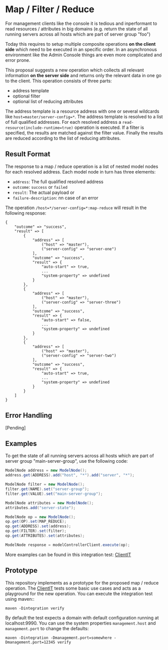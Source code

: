 # Map / Filter / Reduce

For management clients like the console it is tedious and inperformant to read resources / attributes in big domains (e.g. return the state of all running servers across all hosts which are part of server group "foo")

Today this requires to setup multiple composite operations **on the client side** which need to be executed in an specific order. In an asynchronous environment like the Admin Console things are even more complicated and error prone.

This proposal suggests a new operation which collects all relevant information **on the server side** and returns only the relevant data in one go to the client. This operation consists of three parts:

- address template
- optional filter
- optional list of reducing attributes

The address template is a resource address with one or several wildcards like `host=master/server-config=*`. The address template is resolved to a list of full qualified addresses. For each resolved address a `read-resource(include-runtime=true)` operation is executed. If a filter is specified, the results are matched against the filter value. Finally the results are reduced according to the list of reducing attributes.

## Result Format

The response to a map / reduce operation is a list of nested model nodes for each resolved address. Each model node in turn has three elements:

- `address`: The full qualified resolved address
- `outcome`: `success` or `failed`
- `result`: The actual payload or
- `failure-description`: nn case of an error

The operation `/host=*/server-config=*:map-reduce` will result in the following response:

```
{
    "outcome" => "success",
    "result" => [
        {
            "address" => [
                ("host" => "master"),
                ("server-config" => "server-one")
            ],
            "outcome" => "success",
            "result" => {
                "auto-start" => true,
                ...
                "system-property" => undefined
            }
        },
        {
            "address" => [
                ("host" => "master"),
                ("server-config" => "server-three")
            ],
            "outcome" => "success",
            "result" => {
                "auto-start" => false,
                ...
                "system-property" => undefined
            }
        },
        {
            "address" => [
                ("host" => "master"),
                ("server-config" => "server-two")
            ],
            "outcome" => "success",
            "result" => {
                "auto-start" => true,
                ...
                "system-property" => undefined
            }
        }
    ]
}
```

## Error Handling

[Pending]

## Examples

To get the state of all running servers across all hosts which are part of server group "main-server-group", use the following code:

```java
ModelNode address = new ModelNode();
address.get(ADDRESS).add("host", "*").add("server", "*");

ModelNode filter = new ModelNode();
filter.get(NAME).set("server-group");
filter.get(VALUE).set("main-server-group");

ModelNode attributes = new ModelNode();
attributes.add("server-state");

ModelNode op = new ModelNode();
op.get(OP).set(MAP_REDUCE);
op.get(ADDRESS).set(address);
op.get(FILTER).set(filter);
op.get(ATTRIBUTES).set(attributes);

ModelNode response = modelControllerClient.execute(op);
```

More examples can be found in this integration test: [ClientIT](src/test/java/org/wildfly/mapreduce/ClientIT.java)

## Prototype

This repository implements as a prototype for the proposed map / reduce operation. The [ClientIT](src/test/java/org/wildfly/mapreduce/ClientIT.java) tests some basic use cases and acts as a playground for the new operation. You can execute the integration test using maven::

    maven -Dintegration verify

By default the test expects a domain with default configuration running at localhost:9990. You can use the system properties `management.host` and `management.port` to change the defaults:

    maven -Dintegration -Dmanagement.port=somewhere -Dmanagement.port=12345 verify


